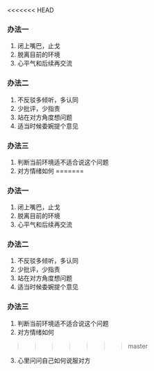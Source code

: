 <<<<<<< HEAD
### 办法一

1. 闭上嘴巴，止戈
2. 脱离目前的环境
3. 心平气和后续再交流
### 办法二

1. 不反驳多倾听，多认同
2. 少批评，少指责
3. 站在对方角度想问题
4. 适当时候委婉提个意见
### 办法三

1. 判断当前环境适不适合说这个问题
2. 对方情绪如何
=======
### 办法一

1. 闭上嘴巴，止戈
2. 脱离目前的环境
3. 心平气和后续再交流
### 办法二

1. 不反驳多倾听，多认同
2. 少批评，少指责
3. 站在对方角度想问题
4. 适当时候委婉提个意见
### 办法三

1. 判断当前环境适不适合说这个问题
2. 对方情绪如何
>>>>>>> master
3. 心里问问自己如何说服对方